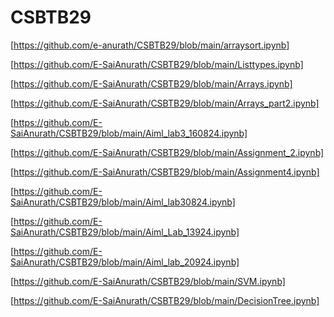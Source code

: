 # CSBTB29
[https://github.com/e-anurath/CSBTB29/blob/main/arraysort.ipynb]

[https://github.com/E-SaiAnurath/CSBTB29/blob/main/Listtypes.ipynb]

[https://github.com/E-SaiAnurath/CSBTB29/blob/main/Arrays.ipynb]


[https://github.com/E-SaiAnurath/CSBTB29/blob/main/Arrays_part2.ipynb]

[https://github.com/E-SaiAnurath/CSBTB29/blob/main/Aiml_lab3_160824.ipynb]

[https://github.com/E-SaiAnurath/CSBTB29/blob/main/Assignment_2.ipynb]

[https://github.com/E-SaiAnurath/CSBTB29/blob/main/Assignment4.ipynb]

[https://github.com/E-SaiAnurath/CSBTB29/blob/main/Aiml_lab30824.ipynb]

[https://github.com/E-SaiAnurath/CSBTB29/blob/main/Aiml_Lab_13924.ipynb]

[https://github.com/E-SaiAnurath/CSBTB29/blob/main/Aiml_lab_20924.ipynb]

[https://github.com/E-SaiAnurath/CSBTB29/blob/main/SVM.ipynb]

[https://github.com/E-SaiAnurath/CSBTB29/blob/main/DecisionTree.ipynb]
